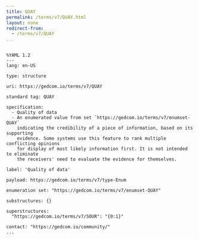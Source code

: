 ```yaml
---
title: QUAY
permalink: /terms/v7/QUAY.html
layout: none
redirect-from:
  - /terms/v7/QUAY
...
```


```

%YAML 1.2
---
lang: en-US

type: structure

uri: https://gedcom.io/terms/v7/QUAY

standard tag: QUAY

specification:
  - Quality of data
  - An enumerated value from set `https://gedcom.io/terms/v7/enumset-QUAY`
    indicating the credibility of a piece of information, based on its supporting
    evidence. Some systems use this feature to rank multiple conflicting opinions
    for display of most likely information first. It is not intended to eliminate
    the receivers' need to evaluate the evidence for themselves.

label: 'Quality of data'

payload: https://gedcom.io/terms/v7/type-Enum

enumeration set: "https://gedcom.io/terms/v7/enumset-QUAY"

substructures: {}

superstructures:
  "https://gedcom.io/terms/v7/SOUR": "{0:1}"

contact: "https://gedcom.io/community/"
...

```
